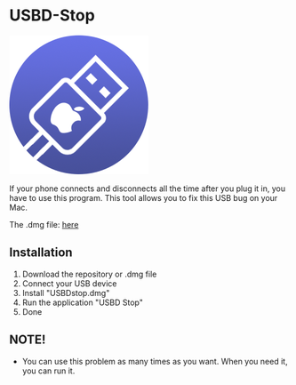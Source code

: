 # USBD-Stop

![USBD Stop icon](https://github.com/itsjackx/USBD-Stop/blob/main/assets/icon.png)

If your phone connects and disconnects all the time after you plug it in, you have to use this program.
This tool allows you to fix this USB bug on your Mac.

<p>The .dmg file: <a href="https://github.com/itsjackx/USBD-Stop/blob/main/USBDstop.dmg">here</a></p>

## Installation

1. Download the repository or .dmg file
2. Connect your USB device
3. Install "USBDstop.dmg"
4. Run the application "USBD Stop"
5. Done

## NOTE!

- You can use this problem as many times as you want. When you need it, you can run it.
